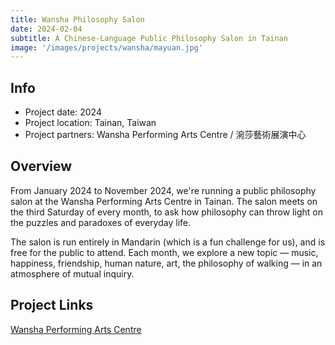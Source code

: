 ```yaml
---
title: Wansha Philosophy Salon
date: 2024-02-04
subtitle: A Chinese-Language Public Philosophy Salon in Tainan
image: '/images/projects/wansha/mayuan.jpg'
---
```


## Info 
- Project date: 2024
- Project location: Tainan, Taiwan
- Project partners: Wansha Performing Arts Centre / 涴莎藝術展演中心

## Overview

From January 2024 to November 2024, we're running a public philosophy salon at the Wansha Performing Arts Centre in Tainan. The salon meets on the third Saturday of every month, to ask how philosophy can throw light on the puzzles and paradoxes of everyday life.

The salon is run entirely in Mandarin (which is a fun challenge for us), and is free for the public to attend. Each month, we explore a new topic — music, happiness, friendship, human nature, art, the philosophy of walking — in an atmosphere of mutual inquiry.




## Project Links 
[Wansha Performing Arts Centre](https://www.wsa.com.tw)

